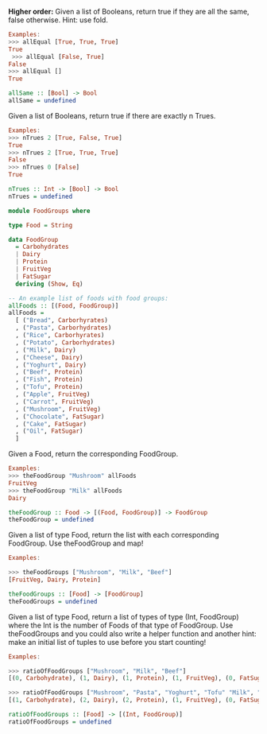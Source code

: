 **Higher order:**
Given a list of Booleans, return true if they are all the same, false otherwise. Hint: use fold.
```haskell
Examples:
>>> allEqual [True, True, True]
True
 >>> allEqual [False, True]
False
>>> allEqual []
True

allSame :: [Bool] -> Bool
allSame = undefined
```
Given a list of Booleans, return true if there are exactly n Trues.
```haskell
Examples:
>>> nTrues 2 [True, False, True]
True
>>> nTrues 2 [True, True, True]
False
>>> nTrues 0 [False]
True

nTrues :: Int -> [Bool] -> Bool
nTrues = undefined
```

```haskell
module FoodGroups where

type Food = String

data FoodGroup
  = Carbohydrates
  | Dairy
  | Protein
  | FruitVeg
  | FatSugar
  deriving (Show, Eq)

-- An example list of foods with food groups:
allFoods :: [(Food, FoodGroup)]
allFoods =
  [ ("Bread", Carborhyrates)
  , ("Pasta", Carborhydrates)
  , ("Rice", Carborhyrates)
  , ("Potato", Carborhydrates)
  , ("Milk", Dairy)
  , ("Cheese", Dairy)
  , ("Yoghurt", Dairy)
  , ("Beef", Protein)
  , ("Fish", Protein)
  , ("Tofu", Protein)
  , ("Apple", FruitVeg)
  , ("Carrot", FruitVeg)
  , ("Mushroom", FruitVeg)
  , ("Chocolate", FatSugar)
  , ("Cake", FatSugar)
  , ("Oil", FatSugar)
  ]
```
Given a Food, return the corresponding FoodGroup. 
```haskell
Examples:
>>> theFoodGroup "Mushroom" allFoods
FruitVeg
>>> theFoodGroup "Milk" allFoods
Dairy

theFoodGroup :: Food -> [(Food, FoodGroup)] -> FoodGroup
theFoodGroup = undefined
```
Given a list of type Food, return the list with each corresponding FoodGroup. Use theFoodGroup and map!
```haskell
Examples:

>>> theFoodGroups ["Mushroom", "Milk", "Beef"] 
[FruitVeg, Dairy, Protein]

theFoodGroups :: [Food] -> [FoodGroup]
theFoodGroups = undefined
```

Given a list of type Food, return a list of types of type (Int, FoodGroup) where the Int is the number of Foods of that type of FoodGroup. Use theFoodGroups and you could also write a helper function and another hint: make an initial list of tuples to use before you start counting!
```haskell
Examples:

>>> ratioOfFoodGroups ["Mushroom", "Milk", "Beef"]
[(0, Carbohydrate), (1, Dairy), (1, Protein), (1, FruitVeg), (0, FatSugar)]

>>> ratioOfFoodGroups ["Mushroom", "Pasta", "Yoghurt", "Tofu" "Milk", "Beef"]
[(1, Carbohydrate), (2, Dairy), (2, Protein), (1, FruitVeg), (0, FatSugar)]

ratioOfFoodGroups :: [Food] -> [(Int, FoodGroup)]
ratioOfFoodGroups = undefined


```

 

